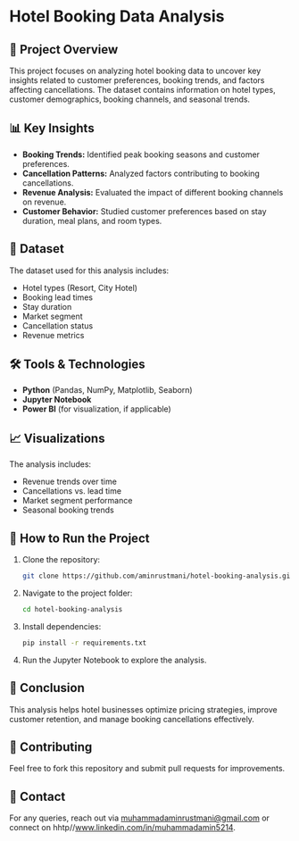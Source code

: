 
# Hotel Booking Data Analysis

## 📌 Project Overview
This project focuses on analyzing hotel booking data to uncover key insights related to customer preferences, booking trends, and factors affecting cancellations. The dataset contains information on hotel types, customer demographics, booking channels, and seasonal trends.

## 📊 Key Insights
- **Booking Trends:** Identified peak booking seasons and customer preferences.
- **Cancellation Patterns:** Analyzed factors contributing to booking cancellations.
- **Revenue Analysis:** Evaluated the impact of different booking channels on revenue.
- **Customer Behavior:** Studied customer preferences based on stay duration, meal plans, and room types.

## 📂 Dataset
The dataset used for this analysis includes:
- Hotel types (Resort, City Hotel)
- Booking lead times
- Stay duration
- Market segment
- Cancellation status
- Revenue metrics

## 🛠️ Tools & Technologies
- **Python** (Pandas, NumPy, Matplotlib, Seaborn)
- **Jupyter Notebook**
- **Power BI** (for visualization, if applicable)

## 📈 Visualizations
The analysis includes:
- Revenue trends over time
- Cancellations vs. lead time
- Market segment performance
- Seasonal booking trends

## 🚀 How to Run the Project
1. Clone the repository:
   ```bash
   git clone https://github.com/aminrustmani/hotel-booking-analysis.git
   ```
2. Navigate to the project folder:
   ```bash
   cd hotel-booking-analysis
   ```
3. Install dependencies:
   ```bash
   pip install -r requirements.txt
   ```
4. Run the Jupyter Notebook to explore the analysis.

## 📜 Conclusion
This analysis helps hotel businesses optimize pricing strategies, improve customer retention, and manage booking cancellations effectively.

## 🤝 Contributing
Feel free to fork this repository and submit pull requests for improvements.

## 📩 Contact
For any queries, reach out via muhammadaminrustmani@gmail.com or connect on hhtp//www.linkedin.com/in/muhammadamin5214.

